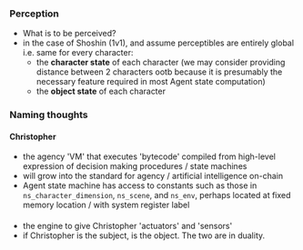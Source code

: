 ### Perception
- What is to be perceived?
- in the case of Shoshin (1v1), and assume perceptibles are entirely global i.e. same for every character:
  - the **character state** of each character (we may consider providing distance between 2 characters ootb because it is presumably the necessary feature required in most Agent state computation)
  - the **object state** of each character

### Naming thoughts
#### Christopher
- the agency 'VM' that executes 'bytecode' compiled from high-level expression of decision making procedures / state machines
- will grow into the standard for agency / artificial intelligence on-chain
- Agent state machine has access to constants such as those in `ns_character_dimension`, `ns_scene`, and `ns_env`, perhaps located at fixed memory location / with system register label

#### <some name>
- the engine to give Christopher 'actuators' and 'sensors'
- if Christopher is the subject, <some name> is the object. The two are in duality.
